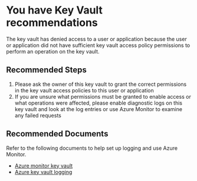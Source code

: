 <properties
	pageTitle="Key Vault recommendations"
	description="Key Vault recommendations are available"
	infoBubbleText="Found an issue with Vault access policies"
	service="microsoft.keyvault"
	resource="vault"
	authors="osmuller"
	ms.author="osmuller"
	displayOrder=""
	articleId="keyvault-unauthorizedacl"
	diagnosticScenario="keyvault-recommendations"
	selfHelpType="Diagnostics"
	supportTopicIds="32375283"
	resourceTags=""
	productPesIds=""
	cloudEnvironments="blackForest, fairfax, public, MoonCake"
	ownershipId="AzureKeyVault_KeyVault"
/>

# You have Key Vault recommendations

<!--issueDescription-->
The key vault has denied access to a user or application because the user or application did not have sufficient key vault access policy permissions to perform an operation on the key vault.
<!--/issueDescription-->

## **Recommended Steps**

1. Please ask the owner of this key vault to grant the correct permissions in the key vault access policies to this user or application 
2. If you are unsure what permissions must be granted to enable access or what operations were affected, please enable diagnostic logs on this key vault and look at the log entries or use Azure Monitor to examine any failed requests

## **Recommended Documents**

Refer to the following documents to help set up logging and use Azure Monitor. 

* [Azure monitor key vault](https://docs.microsoft.com/azure/azure-monitor/insights/azure-key-vault)
* [Azure key vault logging](https://docs.microsoft.com/azure/key-vault/key-vault-logging)
